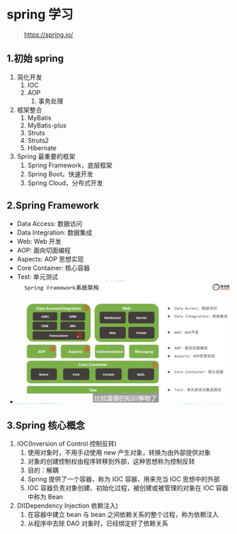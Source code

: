 # spring 学习

> https://spring.io/

## 1.初始 spring

1. 简化开发
   1. IOC
   2. AOP
      1. 事务处理
2. 框架整合
   1. MyBatis
   2. MyBatis-plus
   3. Struts
   4. Struts2
   5. Hibernate
3. Spring 最重要的框架
   1. Spring Framework，底层框架
   2. Spring Boot，快速开发
   3. Spring Cloud，分布式开发

## 2.Spring Framework

- Data Access: 数据访问
- Data Integration: 数据集成
- Web: Web 开发
- AOP: 面向切面编程
- Aspects: AOP 思想实现
- Core Container: 核心容器
- Test: 单元测试
- ![20231127013235-2023-11-27](https://raw.githubusercontent.com/bearnew/picture/master/picGo/20231127013235-2023-11-27.png)

## 3.Spring 核心概念

1. IOC(Inversion of Control 控制反转)
   1. 使用对象时，不用手动使用 new 产生对象，转换为由外部提供对象
   2. 对象的创建控制权由程序转移到外部，这种思想称为控制反转
   3. 目的：解耦
   4. Spring 提供了一个容器，称为 IOC 容器，用来充当 IOC 思想中的外部
   5. IOC 容器负责对象创建、初始化过程，被创建或被管理的对象在 IOC 容器中称为 Bean
2. DI(Dependency Injection 依赖注入)
   1. 在容器中建立 bean 与 bean 之间依赖关系的整个过程，称为依赖注入
   2. 从程序中去除 DAO 对象时，已经绑定好了依赖关系
